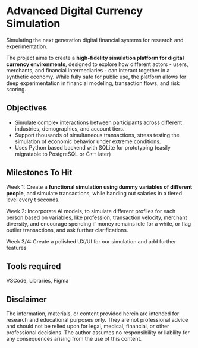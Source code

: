 # Advanced Digital Currency Simulation

Simulating the next generation digital financial systems for research and experimentation.

The project aims to create a **high-fidelity simulation platform for digital currency environments**,
designed to explore how different actors - users, merchants, and financial intermediaries - can interact together in a synthetic economy. While fully safe for public use, the platform allows for deep experimentation in financial modeling, transaction flows, and risk scoring. 

## Objectives
    
- Simulate complex interactions between participants across different industries, demographics, and account tiers. 
- Support thousands of simultaneous transactions, stress testing the simulation of economic behavior under extreme conditions. 
- Uses Python based backend with SQLite for prototyping (easily migratable to PostgreSQL or C++ later)

## Milestones To Hit 

Week 1: Create a **functional simulation using dummy variables of different people**, and simulate transactions, while handing out salaries in a tiered level every t seconds. 

Week 2: Incorporate AI models, to simulate different profiles for each person based on variables, like profession, transaction velocity, merchant diversity, and encourage spending if money remains idle for a while, or flag outlier transactions, and ask further clarifications. 

Week 3/4: Create a polished UX/UI for our simulation and add further features 

## Tools required 

VSCode, Libraries, Figma

## Disclaimer 

The information, materials, or content provided herein are intended for research and educational purposes only. They are not professional advice and should not be relied upon for legal, medical, financial, or other professional decisions. The author assumes no responsibility or liability for any consequences arising from the use of this content.
